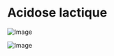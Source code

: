 # Acidose lactique

![Image](.//media/endo/Scan_0004.jpg)

![Image](.//media/endo/Scan_0004_verso.jpg)
